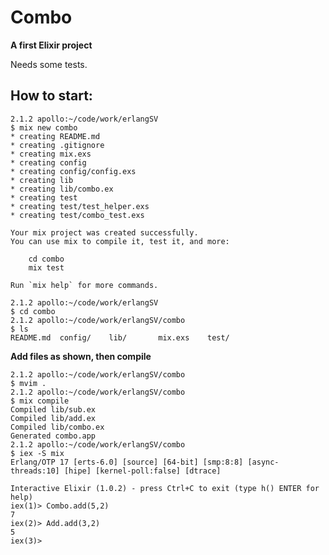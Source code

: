 Combo
=====

**A first Elixir project**

Needs some tests.

## How to start:

    2.1.2 apollo:~/code/work/erlangSV
    $ mix new combo
    * creating README.md
    * creating .gitignore
    * creating mix.exs
    * creating config
    * creating config/config.exs
    * creating lib
    * creating lib/combo.ex
    * creating test
    * creating test/test_helper.exs
    * creating test/combo_test.exs

    Your mix project was created successfully.
    You can use mix to compile it, test it, and more:

        cd combo
        mix test

    Run `mix help` for more commands.

    2.1.2 apollo:~/code/work/erlangSV
    $ cd combo
    2.1.2 apollo:~/code/work/erlangSV/combo
    $ ls
    README.md  config/    lib/       mix.exs    test/

**Add files as shown, then compile**

    2.1.2 apollo:~/code/work/erlangSV/combo
    $ mvim .
    2.1.2 apollo:~/code/work/erlangSV/combo
    $ mix compile
    Compiled lib/sub.ex
    Compiled lib/add.ex
    Compiled lib/combo.ex
    Generated combo.app
    2.1.2 apollo:~/code/work/erlangSV/combo
    $ iex -S mix
    Erlang/OTP 17 [erts-6.0] [source] [64-bit] [smp:8:8] [async-threads:10] [hipe] [kernel-poll:false] [dtrace]

    Interactive Elixir (1.0.2) - press Ctrl+C to exit (type h() ENTER for help)
    iex(1)> Combo.add(5,2)
    7
    iex(2)> Add.add(3,2)
    5
    iex(3)> 
